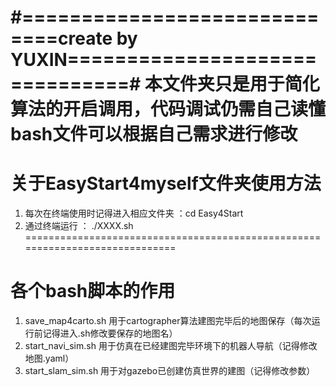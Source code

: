#=============================create by YUXIN===============================#
本文件夹只是用于简化算法的开启调用，代码调试仍需自己读懂
bash文件可以根据自己需求进行修改
=============================================================================
# 关于EasyStart4myself文件夹使用方法
1. 每次在终端使用时记得进入相应文件夹 ：cd Easy4Start
2. 通过终端运行 ： ./XXXX.sh
=============================================================================
# 各个bash脚本的作用
1. save_map4carto.sh
用于cartographer算法建图完毕后的地图保存（每次运行前记得进入.sh修改要保存的地图名）
2. start_navi_sim.sh
用于仿真在已经建图完毕环境下的机器人导航（记得修改地图.yaml）
3. start_slam_sim.sh
用于对gazebo已创建仿真世界的建图（记得修改参数）
